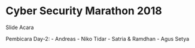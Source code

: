 # Cyber Security Marathon 2018
Slide Acara

Pembicara Day-2: 
    - Andreas 
    - Niko Tidar
    - Satria & Ramdhan
    - Agus Setya